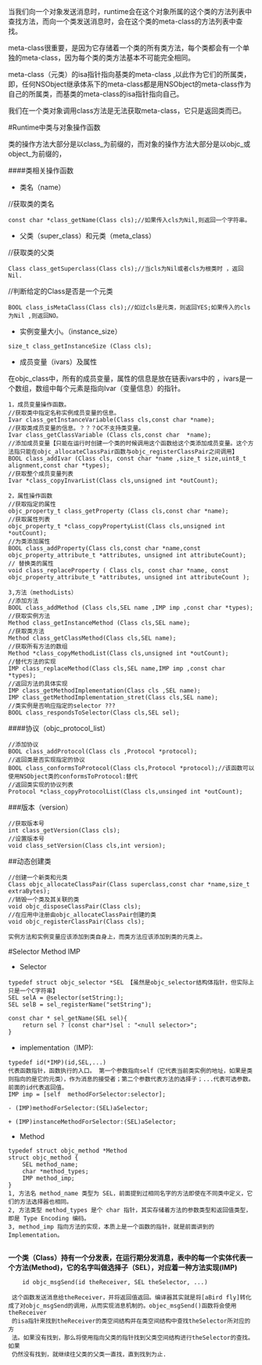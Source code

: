 当我们向一个对象发送消息时，runtime会在这个对象所属的这个类的方法列表中查找方法，而向一个类发送消息时，会在这个类的meta-class的方法列表中查找。

meta-class很重要，是因为它存储着一个类的所有类方法，每个类都会有一个单独的meta-class，因为每个类的类方法基本不可能完全相同。

meta-class（元类）的isa指针指向基类的meta-class ,以此作为它们的所属类，即，任何NSObject继承体系下的meta-class都是用NSObject的meta-class作为自己的所属类，而基类的meta-class的isa指针指向自己。

我们在一个类对象调用class方法是无法获取meta-class，它只是返回类而已。

#Runtime中类与对象操作函数

类的操作方法大部分是以class_为前缀的，而对象的操作方法大部分是以objc_或object_为前缀的，

####类相关操作函数

 * 类名（name）
 
 //获取类的类名
 
 ```
 const char *class_getName(Class cls);//如果传入cls为Nil,则返回一个字符串。
 
 ```
 * 父类（super_class）和元类（meta_class）

//获取类的父类

```
Class class_getSuperclass(Class cls);//当cls为Nil或者cls为根类时 ，返回Nil.

```
//判断给定的Class是否是一个元类

```
BOOL class_isMetaClass(Class cls);//如过cls是元类，则返回YES;如果传入的cls为Nil ,则返回NO。

```
* 实例变量大小。（instance_size）

```
size_t class_getInstanceSize (Class cls);

```
* 成员变量（ivars）及属性

在objc_class中，所有的成员变量，属性的信息是放在链表ivars中的 ，ivars是一个数组，数组中每个元素是指向Ivar（变量信息）的指针。

```
1，成员变量操作函数。
//获取类中指定名称实例成员变量的信息。
Ivar class_getInstanceVariable(Class cls,const char *name);
//获取类成员变量的信息。？？？OC不支持类变量。
Ivar class_getClassVariable (Class cls,const char  *name);
//添加成员变量【只能在运行时创建一个类的时候调用这个函数给这个类添加成员变量。这个方法指只能在objc_allocateClassPair函数与objc_registerClassPair之间调用】
BOOL class_addIvar (Class cls, const char *name ,size_t size,uint8_t alignment,const char *types);
//获取整个成员变量列表
Ivar *class_copyInvarList(Class cls,unsigned int *outCount);
```
```
2，属性操作函数
//获取指定的属性
objc_property_t class_getProperty (Class cls,const char *name);
//获取属性列表
objc_property_t *class_copyPropertyList(Class cls,unsigned int *outCount);
//为类添加属性
BOOL class_addProperty(Class cls,const char *name,const objc_property_attribute_t *attributes, unsigned int attributeCount);
// 替换类的属性
void class_replaceProperty ( Class cls, const char *name, const objc_property_attribute_t *attributes, unsigned int attributeCount );

```
```
3,方法（methodLists）
//添加方法
BOOL class_addMethod (Class cls,SEL name ,IMP imp ,const char *types);
//获取实例方法
Method class_getInstanceMethod (Class cls,SEL name);
//获取类方法
Method class_getClassMethod(Class cls,SEL name);
//获取所有方法的数组
Method *class_copyMethodList(Class cls,unsigned int *outCount);
//替代方法的实现
IMP class_replaceMethod(Class cls,SEL name,IMP imp ,const char *types);
//返回方法的具体实现
IMP class_getMethodImplementation(Class cls ,SEL name);
IMP class_getMethodImplementation_stret(Class cls,SEL name);
//类实例是否响应指定的selector ???
BOOL class_respondsToSelector(Class cls,SEL sel);

```
####协议（objc_protocol_list）

```
//添加协议
BOOL class_addProtocol(Class cls ,Protocol *protocol);
//返回类是否实现指定的协议
BOOL class_conformsToProtocol(Class cls,Protocol *protocol);//该函数可以使用NSObject类的conformsToProtocol:替代
//返回类实现的协议列表
Protocol *class_copyProtocolList(Class cls,unsinged int *outCount);

```
###版本（version）
```
//获取版本号
int class_getVersion(Class cls);
//设置版本号
void class_setVersion(Class cls,int version);
```
##动态创建类
```
//创建一个新类和元类
Class objc_allocateClassPair(Class superclass,const char *name,size_t extraBytes);
//销毁一个类及其关联的类
void objc_disposeClassPair(Class cls);
//在应用中注册由objc_allocateClassPair创建的类
void objc_registerClassPair(Class cls);

实例方法和实例变量应该添加到类自身上，而类方法应该添加到类的元类上。

```

#Selector 	Method   	  IMP

* Selector

```
typedef struct objc_selector *SEL 【虽然是objc_selector结构体指针，但实际上只是一个C字符串】
SEL selA = @selector(setString:);
SEL selB = sel_registerName("setString");

const char * sel_getName(SEL sel){
	return sel ? (const char*)sel : "<null selector>";
}
```

* implementation（IMP):

```
typedef id(*IMP)(id,SEL,...)
代表函数指针，函数执行的入口。 第一个参数指向self（它代表当前类实例的地址，如果是类则指向的是它的元类），作为消息的接受者；第二个参数代表方法的选择子；...代表可选参数。前面的id代表返回值。
IMP imp = [self  methodForSelector:selector];

- (IMP)methodForSelector:(SEL)aSelector;

+ (IMP)instanceMethodForSelector:(SEL)aSelector;

```

* Method

```
typedef struct objc_method *Method
struct objc_method {
	SEL method_name;
	char *method_types;
	IMP method_imp;
}
1, 方法名 method_name 类型为 SEL，前面提到过相同名字的方法即使在不同类中定义，它们的方法选择器也相同。
2, 方法类型 method_types 是个 char 指针，其实存储着方法的参数类型和返回值类型，即是 Type Encoding 编码。
3, method_imp 指向方法的实现，本质上是一个函数的指针，就是前面讲到的 Implementation。


```
**一个类（Class）持有一个分发表，在运行期分发消息，表中的每一个实体代表一个方法(Method)，它的名字叫做选择子（SEL），对应着一种方法实现(IMP)**


```
	id objc_msgSend(id theReceiver, SEL theSelector, ...)
	
 这个函数发送消息给theReceiver，并将返回值返回。编译器其实就是将[aBird fly]转化成了对objc_msgSend的调用，从而实现消息机制的。objec_msgSend()函数将会使用theReceiver
 的isa指针来找到theReceiver的类空间结构并在类空间结构中查找theSelector所对应的方
 法。如果没有找到，那么将使用指向父类的指针找到父类空间结构进行theSelector的查找。如果
 仍然没有找到，就继续往父类的父类一直找，直到找到为止.
```
 






























